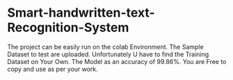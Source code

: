 # Smart-handwritten-text-Recognition-System
The project can be easily run on the colab Environment.
The Sample Dataset to test are uploaded. Unfortunately U have to find the Training Dataset on Your Own.
The Model as an accuracy of 99.86%.
You are Free to copy and use as per your work.
